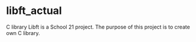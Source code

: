 # libft_actual
C library 
Libft is a School 21 project. The purpose of this project is to create own C library.
